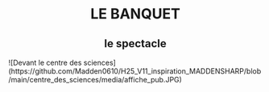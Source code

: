<h1 align="center">
LE BANQUET
</h1>

<h2 align="center">
le spectacle
</h2>
![Devant le centre des sciences](https://github.com/Madden0610/H25_V11_inspiration_MADDENSHARP/blob/main/centre_des_sciences/media/affiche_pub.JPG)
 


 
 
